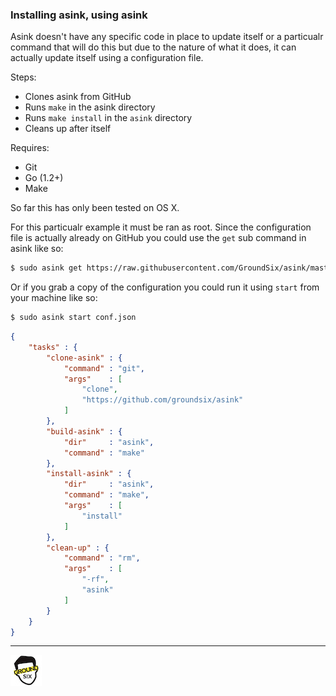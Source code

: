 ### Installing asink, using asink

Asink doesn't have any specific code in place to
update itself or a particualr command that will
do this but due to the nature of what it does,
it can actually update itself using a
configuration file. 

Steps:

  - Clones asink from GitHub
  - Runs `make` in the asink directory
  - Runs `make install` in the `asink` directory
  - Cleans up after itself

Requires:

  - Git
  - Go (1.2+)
  - Make

So far this has only been tested on OS X.

For this particualr example it must be ran as root. Since the
configuration file is actually already on GitHub you could use
the `get` sub command in asink like so:

```bash
$ sudo asink get https://raw.githubusercontent.com/GroundSix/asink/master/examples/asink/conf.json
```
Or if you grab a copy of the configuration you could run it
using `start` from your machine like so:

```bash
$ sudo asink start conf.json
```

```json
{
    "tasks" : {
        "clone-asink" : {
            "command" : "git",
            "args"    : [
                "clone",
                "https://github.com/groundsix/asink"
            ]
        },
        "build-asink" : {
        	"dir"     : "asink",
            "command" : "make"
        },
        "install-asink" : {
        	"dir"     : "asink",
            "command" : "make",
            "args"    : [
                "install"
            ]
        },
        "clean-up" : {
            "command" : "rm",
            "args"    : [
                "-rf",
                "asink"
            ]
        }
    }
}
```

* * *

![Ground Six](https://raw.githubusercontent.com/GroundSix/asink/master/images/groundsix.jpg)